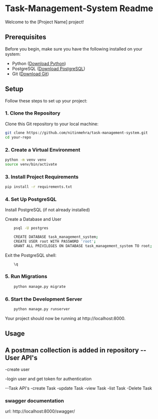 # Task-Management-System Readme

Welcome to the [Project Name] project!

## Prerequisites

Before you begin, make sure you have the following installed on your system:

- Python ([Download Python](https://www.python.org/downloads/))
- PostgreSQL ([Download PostgreSQL](https://www.postgresql.org/download/))
- Git ([Download Git](https://git-scm.com/downloads))

## Setup

Follow these steps to set up your project:

### 1. Clone the Repository

Clone this Git repository to your local machine:

```bash
git clone https://github.com/nitinmehra/task-management-system.git
cd your-repo
```

### 2. Create a Virtual Environment
```bash
python -m venv venv
source venv/bin/activate
```

### 3. Install Project Requirements
```bash
pip install -r requirements.txt
```
### 4. Set Up PostgreSQL

Install PostgreSQL (if not already installed)

Create a Database and User
```bash
    psql -U postgres

    CREATE DATABASE task_management_system;
    CREATE USER root WITH PASSWORD 'root';
    GRANT ALL PRIVILEGES ON DATABASE task_management_system TO root;
```
Exit the PostgreSQL shell:
```bash
    \q
```
### 5. Run Migrations
```bash
    python manage.py migrate
```
### 6. Start the Development Server
```bash
    python manage.py runserver
```
Your project should now be running at http://localhost:8000.

## Usage
A postman collection is added in repository
--User API's
-
-create user

-login user and get token for authentication

--Task API's
-create Task
-update Task
-view Task
-list Task
-Delete Task

### swagger documentation 
url: http://localhost:8000/swagger/




